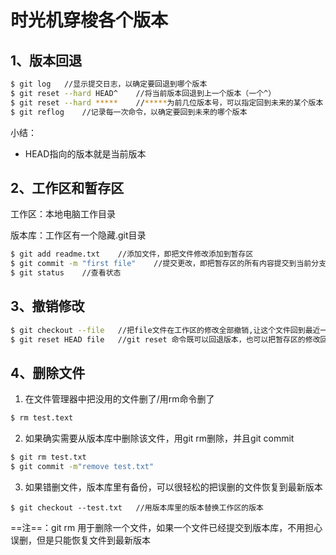 # 时光机穿梭各个版本

## 1、版本回退

```sh
$ git log	//显示提交日志，以确定要回退到哪个版本
$ git reset --hard HEAD^	//将当前版本回退到上一个版本（一个^）
$ git reset --hard *****	//*****为前几位版本号，可以指定回到未来的某个版本
$ git reflog	//记录每一次命令，以确定要回到未来的哪个版本
```

小结：

- HEAD指向的版本就是当前版本

## 2、工作区和暂存区

工作区：本地电脑工作目录

版本库：工作区有一个隐藏.git目录

```sh
$ git add readme.txt	//添加文件，即把文件修改添加到暂存区
$ git commit -m "first file"	//提交更改，即把暂存区的所有内容提交到当前分支
$ git status	//查看状态
```

## 3、撤销修改

```sh
$ git checkout --file	//把file文件在工作区的修改全部撤销,让这个文件回到最近一次git commit或git add的状态
$ git reset HEAD file	//git reset 命令既可以回退版本，也可以把暂存区的修改回退到工作区
```

## 4、删除文件

1. 在文件管理器中把没用的文件删了/用rm命令删了

```sh
$ rm test.text
```

2. 如果确实需要从版本库中删除该文件，用git rm删除，并且git commit

```sh
$ git rm test.txt
$ git commit -m"remove test.txt"
```

3. 如果错删文件，版本库里有备份，可以很轻松的把误删的文件恢复到最新版本

```shell
$ git checkout --test.txt	//用版本库里的版本替换工作区的版本
```

==注==：git rm 用于删除一个文件，如果一个文件已经提交到版本库，不用担心误删，但是只能恢复文件到最新版本